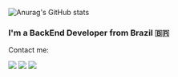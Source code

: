 ![Anurag's GitHub stats](https://github-readme-stats.vercel.app/api?username=FirminoEduardo&show_icons=true&theme=nightowl)

### I'm a BackEnd Developer from Brazil 🇧🇷


Contact me:

<div> 
  <a href="https://www.instagram.com/dudu.firmimo/" target="_blank"><img src="https://img.shields.io/badge/-Instagram-%23E4405F?style=for-the-badge&logo=instagram&logoColor=white" target="_blank"></a>
  <a href = "mailto:eduf1304@gmail.com"><img src="https://img.shields.io/badge/-Gmail-%23333?style=for-the-badge&logo=gmail&logoColor=white" target="_blank"></a>
  <a href="https://www.linkedin.com/in/eduardo-lima-firmino-bb8825252/" target="_blank"><img src="https://img.shields.io/badge/-LinkedIn-%230077B5?style=for-the-badge&logo=linkedin&logoColor=white" target="_blank"></a> 
  
</div>
